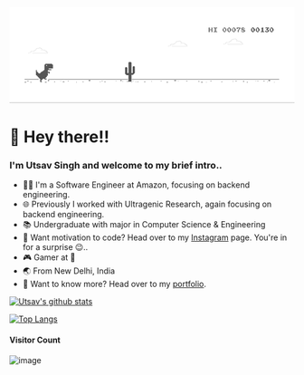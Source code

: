 ![image](https://github.com/utsavsingh899/utsavsingh899/blob/master/dino.gif)

# 👋 Hey there!!
### I'm Utsav Singh and welcome to my brief intro..
* 👨‍💻 I'm a Software Engineer at Amazon, focusing on backend engineering.
* 🌐 Previously I worked with Ultragenic Research, again focusing on backend engineering.
* 📚 Undergraduate with major in Computer Science & Engineering
* 💪 Want motivation to code? Head over to my [Instagram](https://instagram.com/utsavsingh899/) page. You're in for a surprise 😉..
* 🎮 Gamer at 💖
* 🌏 From New Delhi, India
* 🐶 Want to know more? Head over to my [portfolio](https://utsavsingh899.github.io/).
  
[![Utsav's github stats](https://github-readme-stats.vercel.app/api?username=utsavsingh899&count_private=true&show_icons=true)](https://github.com/utsavsingh899)

[![Top Langs](https://github-readme-stats.vercel.app/api/top-langs/?username=utsavsingh899&layout=compact)](https://github.com/utsavsingh899)

#### Visitor Count
![image](https://profile-counter.glitch.me/utsavsingh899/count.svg)
